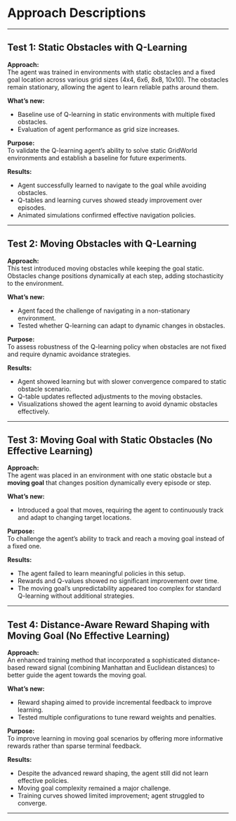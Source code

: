 # Approach Descriptions

---

## Test 1: Static Obstacles with Q-Learning

**Approach:**  
The agent was trained in environments with static obstacles and a fixed goal location across various grid sizes (4x4, 6x6, 8x8, 10x10). The obstacles remain stationary, allowing the agent to learn reliable paths around them.

**What’s new:**  
- Baseline use of Q-learning in static environments with multiple fixed obstacles.  
- Evaluation of agent performance as grid size increases.

**Purpose:**  
To validate the Q-learning agent’s ability to solve static GridWorld environments and establish a baseline for future experiments.

**Results:**  
- Agent successfully learned to navigate to the goal while avoiding obstacles.  
- Q-tables and learning curves showed steady improvement over episodes.  
- Animated simulations confirmed effective navigation policies.

---

## Test 2: Moving Obstacles with Q-Learning

**Approach:**  
This test introduced moving obstacles while keeping the goal static. Obstacles change positions dynamically at each step, adding stochasticity to the environment.

**What’s new:**  
- Agent faced the challenge of navigating in a non-stationary environment.  
- Tested whether Q-learning can adapt to dynamic changes in obstacles.

**Purpose:**  
To assess robustness of the Q-learning policy when obstacles are not fixed and require dynamic avoidance strategies.

**Results:**  
- Agent showed learning but with slower convergence compared to static obstacle scenario.  
- Q-table updates reflected adjustments to the moving obstacles.  
- Visualizations showed the agent learning to avoid dynamic obstacles effectively.

---

## Test 3: Moving Goal with Static Obstacles (No Effective Learning)

**Approach:**  
The agent was placed in an environment with one static obstacle but a **moving goal** that changes position dynamically every episode or step.

**What’s new:**  
- Introduced a goal that moves, requiring the agent to continuously track and adapt to changing target locations.

**Purpose:**  
To challenge the agent’s ability to track and reach a moving goal instead of a fixed one.

**Results:**  
- The agent failed to learn meaningful policies in this setup.  
- Rewards and Q-values showed no significant improvement over time.  
- The moving goal’s unpredictability appeared too complex for standard Q-learning without additional strategies.

---

## Test 4: Distance-Aware Reward Shaping with Moving Goal (No Effective Learning)

**Approach:**  
An enhanced training method that incorporated a sophisticated distance-based reward signal (combining Manhattan and Euclidean distances) to better guide the agent towards the moving goal.

**What’s new:**  
- Reward shaping aimed to provide incremental feedback to improve learning.  
- Tested multiple configurations to tune reward weights and penalties.

**Purpose:**  
To improve learning in moving goal scenarios by offering more informative rewards rather than sparse terminal feedback.

**Results:**  
- Despite the advanced reward shaping, the agent still did not learn effective policies.  
- Moving goal complexity remained a major challenge.  
- Training curves showed limited improvement; agent struggled to converge.

---
